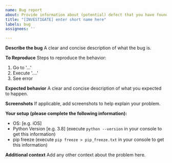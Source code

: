 ```yaml
---
name: Bug report
about: Provide information about (potential) defect that you have found
title: "[INVESTIGATE] enter short name here"
labels: bug
assignees: ''

---
```


**Describe the bug**
A clear and concise description of what the bug is.

**To Reproduce**
Steps to reproduce the behavior:
1. Go to '...'
2. Execute '....'
3. See error

**Expected behavior**
A clear and concise description of what you expected to happen.

**Screenshots**
If applicable, add screenshots to help explain your problem.

**Your setup (please complete the following information):**
 - OS: [e.g. iOS]
 - Python Version [e.g. 3.8] (execute `python --version` in your console to get this information)
 - pip freeze (execute `pip freeze > pip_freeze.txt` in your console to get this information)

**Additional context**
Add any other context about the problem here.

